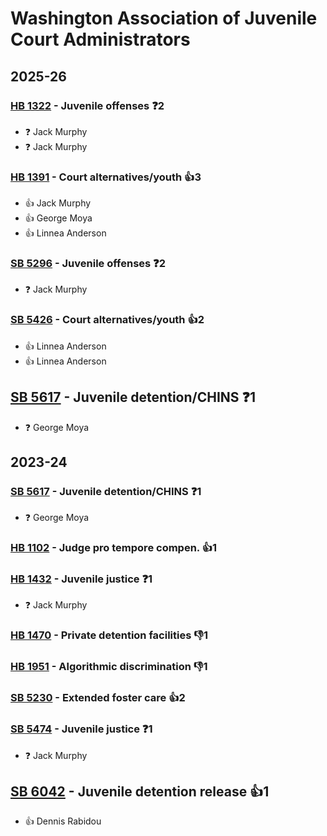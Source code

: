 # Washington Association of Juvenile Court Administrators
## 2025-26

### [HB 1322](/bill/2025-26/hb/1322/) - Juvenile offenses   ❓2
* ❓ Jack Murphy
* ❓ Jack Murphy

### [HB 1391](/bill/2025-26/hb/1391/) - Court alternatives/youth 👍3  
* 👍 Jack Murphy
* 👍 George Moya
* 👍 Linnea Anderson

### [SB 5296](/bill/2025-26/sb/5296/) - Juvenile offenses   ❓2
* ❓ Jack Murphy

### [SB 5426](/bill/2025-26/sb/5426/) - Court alternatives/youth 👍2  
* 👍 Linnea Anderson
* 👍 Linnea Anderson

## [SB 5617](/bill/2025-26/sb/5617/) - Juvenile detention/CHINS   ❓1
* ❓ George Moya

## 2023-24

### [SB 5617](/bill/2023-24/sb/5617/) - Juvenile detention/CHINS   ❓1
* ❓ George Moya

### [HB 1102](/bill/2023-24/hb/1102/) - Judge pro tempore compen. 👍1  

### [HB 1432](/bill/2023-24/hb/1432/) - Juvenile justice   ❓1
* ❓ Jack Murphy

### [HB 1470](/bill/2023-24/hb/1470/) - Private detention facilities  👎1 

### [HB 1951](/bill/2023-24/hb/1951/) - Algorithmic discrimination  👎1 

### [SB 5230](/bill/2023-24/sb/5230/) - Extended foster care 👍2  

### [SB 5474](/bill/2023-24/sb/5474/) - Juvenile justice   ❓1
* ❓ Jack Murphy

## [SB 6042](/bill/2023-24/sb/6042/) - Juvenile detention release 👍1  
* 👍 Dennis Rabidou
